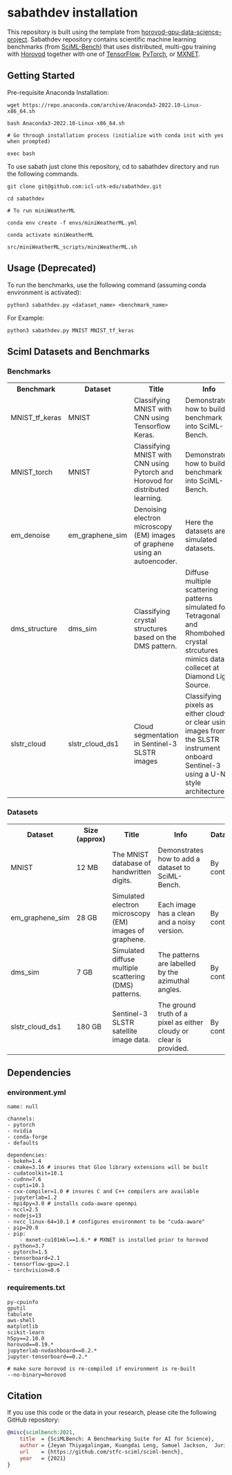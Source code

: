 # sabathdev installation

This repository is built using the template from [horovod-gpu-data-science-project](https://github.com/KAUST-Academy/horovod-gpu-data-science-project). Sabathdev repository contains scientific machine learning benchmarks (from [SciML-Bench](https://github.com/stfc-sciml/sciml-bench.git)) that uses distributed, multi-gpu training with [Horovod](https://github.com/horovod/horovod) together with one of [TensorFlow](https://www.tensorflow.org/), [PyTorch](https://pytorch.org/), or [MXNET](https://mxnet.apache.org/). 

## Getting Started

Pre-requisite Anaconda Installation:
```
wget https://repo.anaconda.com/archive/Anaconda3-2022.10-Linux-x86_64.sh

bash Anaconda3-2022.10-Linux-x86_64.sh

# Go through installation process (initialize with conda init with yes when prompted)

exec bash
```

To use sabath just clone this repository, cd to sabathdev directory and run the following commands.
```
git clone git@github.com:icl-utk-edu/sabathdev.git

cd sabathdev

# To run miniWeatherML

conda env create -f envs/miniWeatherML.yml

conda activate miniWeatherML

src/miniWeatherML_scripts/miniWeatherML.sh 
```

## Usage (Deprecated)
To run the benchmarks, use the following command (assuming conda environment is activated):

```
python3 sabathdev.py <dataset_name> <benchmark_name>
```
For Example:
```
python3 sabathdev.py MNIST MNIST_tf_keras
```

## Sciml Datasets and Benchmarks

### Benchmarks

<TABLE style="width:100%>"
<TR>
<TH>Benchmark</TH>
<TH>Dataset </TH>
<TH>Title </TH>
<TH>Info </TH>
<TH>Dependencies </TH>
</TR>
<TR>
<TD>MNIST_tf_keras</TD>
<TD>MNIST</TD>
<TD>Classifying MNIST with CNN using Tensorflow Keras.</TD>
<TD>Demonstrates how to build a benchmark into SciML-Bench.</TD>
<TD>tensorflow</TD>
</TR>
<TR>
<TD>MNIST_torch</TD>
<TD>MNIST</TD>
<TD>Classifying MNIST with CNN using Pytorch and Horovod for distributed learning.</TD>
<TD>Demonstrates how to build a benchmark into SciML-Bench.</TD>
<TD>torch, horovod (with HOROVOD_WITH_PYTORCH=1)</TD>
</TR>
<TR>
<TD>em_denoise</TD>
<TD>em_graphene_sim</TD>
<TD>Denoising electron microscopy (EM) images of graphene using an autoencoder.</TD>
<TD>Here the datasets are simulated datasets.</TD>
<TD>mxnet</TD>
</TR>
<TR>
<TD>dms_structure</TD>
<TD>dms_sim</TD>
<TD>Classifying crystal structures based on the DMS pattern.</TD>
<TD>Diffuse multiple scattering patterns simulated for Tetragonal and Rhombohedral crystal strcutures mimics data collecet at Diamond Light Source.</TD>
<TD>torch</TD>
</TR>
<TR>
<TD>slstr_cloud</TD>
<TD>slstr_cloud_ds1</TD>
<TD>Cloud segmentation in Sentinel-3 SLSTR images</TD>
<TD>Classifying pixels as either cloudy or clear using images from the SLSTR instrument onboard Sentinel-3 using a U-Net style architecture.</TD>
<TD>tensorflow, horovod (with HOROVOD_WITH_TENSORFLOW=1), scikit-learn</TD>
</TR>
</TABLE>

### Datasets

<TABLE style="width:100%>"
<TR>
<TH>Dataset</TH>
<TH>Size (approx) </TH>
<TH>Title </TH>
<TH>Info </TH>
<TH>Data server </TH>
</TR>
<TR>
<TD>MNIST</TD>
<TD>12 MB</TD>
<TD>The MNIST database of handwritten digits.</TD>
<TD>Demonstrates how to add a dataset to SciML-Bench.</TD>
<TD>By contributors</TD>
</TR>
<TR>
<TD>em_graphene_sim</TD>
<TD>28 GB</TD>
<TD>Simulated electron microscopy (EM) images of graphene.</TD>
<TD>Each image has a clean and a noisy version.</TD>
<TD>By contributors</TD>
</TR>
<TR>
<TD>dms_sim</TD>
<TD>7 GB</TD>
<TD>Simulated diffuse multiple scattering (DMS) patterns.</TD>
<TD>The patterns are labelled by the azimuthal angles.</TD>
<TD>By contributors</TD>
</TR>
<TR>
<TD>slstr_cloud_ds1</TD>
<TD>180 GB</TD>
<TD>Sentinel-3 SLSTR satellite image data.</TD>
<TD>The ground truth of a pixel as either cloudy or clear is provided.</TD>
<TD>By contributors</TD>
</TR>
</TABLE>

## Dependencies

### environment.yml

```
name: null

channels:
- pytorch
- nvidia
- conda-forge
- defaults

dependencies:
- bokeh=1.4
- cmake=3.16 # insures that Gloo library extensions will be built
- cudatoolkit=10.1
- cudnn=7.6
- cupti=10.1
- cxx-compiler=1.0 # insures C and C++ compilers are available
- jupyterlab=1.2
- mpi4py=3.0 # installs cuda-aware openmpi
- nccl=2.5
- nodejs=13
- nvcc_linux-64=10.1 # configures environment to be "cuda-aware"
- pip=20.0
- pip:
    - mxnet-cu101mkl==1.6.* # MXNET is installed prior to horovod
- python=3.7
- pytorch=1.5
- tensorboard=2.1
- tensorflow-gpu=2.1
- torchvision=0.6
```
### requirements.txt

```
py-cpuinfo
gputil
tabulate
aws-shell
matplotlib
scikit-learn
h5py==2.10.0
horovod==0.19.*
jupyterlab-nvdashboard==0.2.*
jupyter-tensorboard==0.2.*

# make sure horovod is re-compiled if environment is re-built
--no-binary=horovod
```

## Citation
<a name="citation"></a>

If you use this code or the data in your research, please cite the following GitHub repository:

```bibtex
@misc{scimlbench:2021,
    title  = {SciMLBench: A Benchmarking Suite for AI for Science},
    author = {Jeyan Thiyagalingam, Kuangdai Leng, Samuel Jackson,  Juri Papay, Mallikarjun Shankar, Geoffrey Fox,  Tony Hey},
    url    = {https://github.com/stfc-sciml/sciml-bench},
    year   = {2021}
}
```

